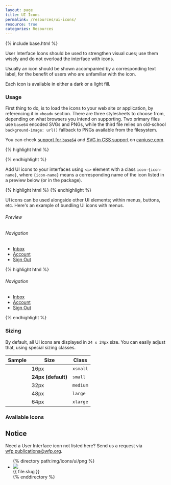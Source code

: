 ```yaml
---
layout: page
title: UI Icons
permalink: /resources/ui-icons/
resource: true
categories: Resources
---
```

{% include base.html %}

User Interface Icons should be used to strengthen visual cues; use them wisely and do not overload the interface with icons.

Usually an icon should be shown accompanied by a corresponding text label, for the benefit of users who are unfamiliar with the icon.

Each icon is available in either a dark or a light fill.

### Usage
First thing to do, is to load the icons to your web site or application, by referencing it in `<head>` section. There are three stylesheets to choose from, depending on what browsers you intend on supporting. Two primary files use `base64` encoded SVGs and PNGs, while the third file relies on old-school `background-image: url()` fallback to PNGs available from the filesystem.

You can check [support for `base64`](http://caniuse.com/#feat=atob-btoa) and [SVG in CSS support](http://caniuse.com/#feat=svg-css) on [caniuse.com](http://caniuse.com).

{% highlight html %}
<!-- For modern browsers with SVG support -->
<link rel="stylesheet" href="bower_components/wfp-ui/dist/assets/icons/ui/ui-icons.svg.css">
<!-- For browsers without SVG support -->
<link rel="stylesheet" href="bower_components/wfp-ui/dist/assets/icons/ui/ui-icons.png.css">
<!-- IE8-9 Fallback -->
<link rel="stylesheet" href="bower_components/wfp-ui/dist/assets/icons/ui/ui-icons.fallback.css">
{% endhighlight %}

Add UI icons to your interfaces using `<i>` element with a class `icon-{icon-name}`, where `{icon-name}` means a corresponding name of the icon listed in a preview below (or in the package).

{% highlight html %}
<i class="icon-account-circle-dark"></i>
{% endhighlight %}

UI icons can be used alongside other UI elements; within menus, buttons, etc. Here's an example of bundling UI icons with menus.

###### Preview
<nav class="wfp-menu">
  <h6 class="menu--heading">Navigation</h6>
  <ul class="menu--wrapper">
    <li class="menu--item">
      <a href="#" class="menu--link"><i class="icon-email-dark"></i> Inbox</a>
    </li>
    <li class="menu--item">
      <a href="#" class="menu--link"><i class="icon-account-circle-dark"></i> Account</a>
    </li>
    <li class="menu--item">
      <a href="#" class="menu--link"><i class="icon-exit-to-app-dark"></i> Sign Out</a>
    </li>
  </ul>
</nav>

{% highlight html %}
<nav class="wfp-menu">
  <h6 class="menu--heading">Navigation</h6>
  <ul class="menu--wrapper">
    <li class="menu--item">
      <a href="#" class="menu--link"><i class="icon-email-dark"></i> Inbox</a>
    </li>
    <li class="menu--item">
      <a href="#" class="menu--link"><i class="icon-account-circle-dark"></i> Account</a>
    </li>
    <li class="menu--item">
      <a href="#" class="menu--link"><i class="icon-exit-to-app-dark"></i> Sign Out</a>
    </li>
  </ul>
</nav>
{% endhighlight %}

### Sizing
By default, all UI icons are displayed in `24 x 24px` size. You can easily adjust that, using special sizing classes.

<table class="wfp-table">
  <thead>
    <th>Sample</th>
    <th>Size</th>
    <th>Class</th>
  </thead>
  <tbody>
    <tr>
      <td><i class="icon-account-circle-dark xsmall"></i></td>
      <td>16px</td>
      <td><code>xsmall</code></td>
    </tr>
    <tr>
      <td><i class="icon-account-circle-dark small"></i></td>
      <td><strong>24px (default)</strong></td>
      <td><code>small</code></td>
    </tr>
    <tr>
      <td><i class="icon-account-circle-dark medium"></i></td>
      <td>32px</td>
      <td><code>medium</code></td>
    </tr>
    <tr>
      <td><i class="icon-account-circle-dark large"></i></td>
      <td>48px</td>
      <td><code>large</code></td>
    </tr>
    <tr>
      <td><i class="icon-account-circle-dark xlarge"></i></td>
      <td>64px</td>
      <td><code>xlarge</code></td>
    </tr>
  </tbody>
</table>

### Available Icons

<div class="notice">
  <h2 class="title">Notice</h2>
  <p>Need a User Interface icon not listed here? Send us a request via <a href="mailto:WFP.PUBLICATIONS@wfp.org?subject=UI%20icon%20request">wfp.publications@wfp.org</a>.</p>
</div>

<ul class="wfp-grid list-view icons">
{% directory path:img/icons/ui/png %}
  <li class="item wfp-u-1-2">
    <div class="desc">
      <div class="desc-img {% cycle 'light', 'dark' %}"><img src="{{ base }}/img/icons/ui/png/{{ file.name }}"></div>
      <div class="desc-label">{{ file.slug }}</div>
    </div>
  </li>
{% enddirectory %}
</ul>
